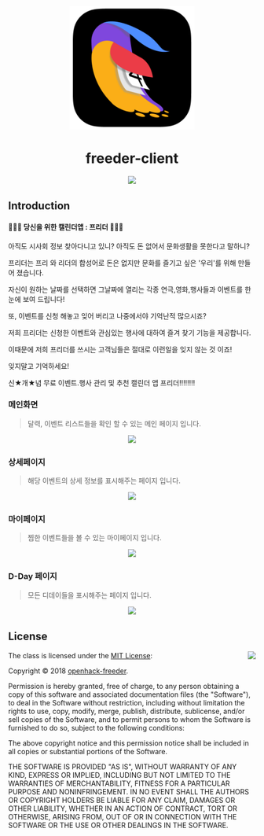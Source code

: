 <div align="middle">
  <img src="https://github.com/openhack-freeder/freeder-crawler/blob/master/img/logo.png" height="250px" >
</div>

<h1 align="center">freeder-client</h1>
<p align="center">
	<img src="https://img.shields.io/badge/OpenHack-3th-blue.svg">
</p>

## Introduction
#### 💫🌟📅 당신을 위한 캘린더앱 : 프리더 📅🌟💫
아직도 시사회 정보 찾아다니고 있니? 아직도 돈 없어서 문화생활을 못한다고 말하니?

프리더는 프리 와 리더의 합성어로 돈은 없지만 문화를 즐기고 싶은 '우리'를 위해 만들어 졌습니다.

자신이 원하는 날짜를 선택하면 그날짜에 열리는 각종 연극,영화,행사들과 이벤트를 한눈에 보여 드립니다!

또, 이벤트를 신청 해놓고 잊어 버리고 나중에서야 기억난적 많으시죠?

저희 프리더는 신청한 이벤트와 관심있는 행사에 대하여 즐겨 찾기 기능을 제공합니다.

이때문에 저희 프리더를 쓰시는 고객님들은 절대로 이런일을 잊지 않는 것 이죠! 

잊지말고 기억하세요!

신★개★념 무료 이벤트.행사 관리 및 추천 캘린더 앱 프리더!!!!!!!!

### 메인화면
> 달력, 이벤트 리스트들을 확인 할 수 있는 메인 페이지 입니다.

<p align="center">
  <img src="https://github.com/openhack-freeder/freeder-client/tree/master/img/main.png">
</p>

### 상세페이지
> 해당 이벤트의 상세 정보를 표시해주는 페이지 입니다.

<p align="center">
  <img src="https://github.com/openhack-freeder/freeder-client/tree/master/img/information.png">
</p>

### 마이페이지
> 찜한 이벤트들을 볼 수 있는 마이페이지 입니다.

<p align="center">
  <img src="https://github.com/esquake/esquake/blob/master/resources/mypag.png">
</p>

### D-Day 페이지
> 모든 디데이들을 표시해주는 페이지 입니다.

<p align="center">
  <img src="https://github.com/esquake/esquake/blob/master/resources/all-dday.png">
</p>

## License

<img align="right" src="http://opensource.org/trademarks/opensource/OSI-Approved-License-100x137.png">

The class is licensed under the [MIT License](http://opensource.org/licenses/MIT):

Copyright &copy; 2018 [openhack-freeder](http://www.github.com/openhack-freeder).

Permission is hereby granted, free of charge, to any person obtaining a copy of this software and associated documentation files (the "Software"), to deal in the Software without restriction, including without limitation the rights to use, copy, modify, merge, publish, distribute, sublicense, and/or sell copies of the Software, and to permit persons to whom the Software is furnished to do so, subject to the following conditions:

The above copyright notice and this permission notice shall be included in all copies or substantial portions of the Software.

THE SOFTWARE IS PROVIDED "AS IS", WITHOUT WARRANTY OF ANY KIND, EXPRESS OR IMPLIED, INCLUDING BUT NOT LIMITED TO THE WARRANTIES OF MERCHANTABILITY, FITNESS FOR A PARTICULAR PURPOSE AND NONINFRINGEMENT. IN NO EVENT SHALL THE AUTHORS OR COPYRIGHT HOLDERS BE LIABLE FOR ANY CLAIM, DAMAGES OR OTHER LIABILITY, WHETHER IN AN ACTION OF CONTRACT, TORT OR OTHERWISE, ARISING FROM, OUT OF OR IN CONNECTION WITH THE SOFTWARE OR THE USE OR OTHER DEALINGS IN THE SOFTWARE.
